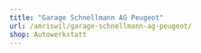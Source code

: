 ```yaml
---
title: "Garage Schnellmann AG Peugeot"
url: /amriswil/garage-schnellmann-ag-peugeot/
shop: Autowerkstatt
---
```

